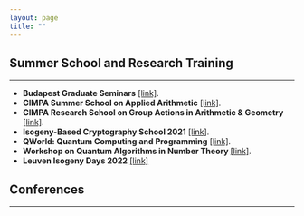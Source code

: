 ```yaml
---
layout: page
title: ""
---
```

## Summer School and Research Training
---
* <b>Budapest Graduate Seminars</b> [[link]](https://bgs.renyi.hu).
* <b>CIMPA Summer School on Applied Arithmetic</b> [[link]](https://susaan.inria.fr).
* <b>CIMPA Research School on Group Actions in Arithmetic & Geometry</b> [[link]](http://www.rnta.eu/Yogyakarta2020/appl.html).
* <b>Isogeny-Based Cryptography School 2021</b> [[link]](https://isogenyschool2020.co.uk/).
* <b>QWorld: Quantum Computing and Programming</b> [[link]](https://qworld.net/qcourse511-2/).
* <b>Workshop on Quantum Algorithms in Number Theory </b> [[link]](http://www.fields.utoronto.ca/activities/21-22/quantum-algorithms).
* <b>Leuven Isogeny Days 2022</b> [[link]](https://www.esat.kuleuven.be/cosic/projects/isocrypt/workshops/)

## Conferences
---

